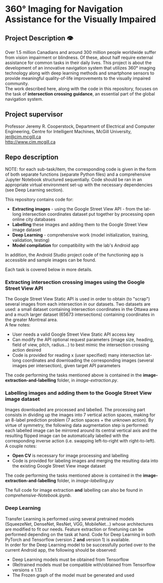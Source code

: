 # 360° Imaging for Navigation Assistance for the Visually Impaired   

## Project Description 👁
Over 1.5 million Canadians and around 300 million people worldwide suffer from vision impairment or blindness. Of these, about half require external assistance for common tasks in their daily lives. This project is about the development of an innovative navigation system that utilizes 360° imaging technology along with deep learning methods and smartphone sensors to provide meaningful quality-of-life improvements to the visually impaired community.  
The work described here, along with the code in this repository, focuses on the task of __intersection crossing guidance__, an essential part of the global navigation system. 

## Project supervisor
Professor Jeremy R. Cooperstock, Department of Electrical and Computer Engineering, Centre for Intelligent Machines, McGill University, jer@cim.mcgill.ca  
http://www.cim.mcgill.ca

## Repo description
NOTE: for each sub-task/item, the corresponding code is given in the form of both separate functions (separate Python files) and a comprehensive Jupyter Notebook structured sequentially. Code should be ran in an appropriate virtual environment set-up with the necessary dependencies (see  Deep Learning section).
  
This repository contains code for:
* __Extracting images__ - using the Google Street View API - from the lat-long intersection coordinates dataset put together by processing open online city databases 
* __Labelling__ these images and adding them to the Google Street View image dataset
* __Deep Learning__ - comprehensive work (model initialization, training, validation, testing)
* __Model compilation__ for compatibility with the lab's Android app

In addition, the Android Studio project code of the functioning app is accessible and sample images can be found.

Each task is covered below in more details. 

### Extracting intersection crossing images using the Google Street View API
The Google Street View Static API is used in order to obtain (to "scrap") several images from each intersection in our datasets. Two datasets are used: a small dataset containing intersection coordinates in the Ottawa area and a much larger dataset (65673 intersections) containing coordinates in the greater Montreal area.   
A few notes:
- User needs a valid Google Street View Static API access key
- Can modify the API optional request parameters (image size, heading, field of view, pitch, radius...) to best mimic the intersection crossing action desired
- Code is provided for reading x (user specified) many  intersection lat-long coordinates and downloading the corresponding images (several images per intersection), given target API parameters

The code performing the tasks mentioned above is contained in the __image-extraction-and-labelling__ folder, in _image-extraction.py_. 

### Labelling images and adding them to the Google Street View image dataset
Images downloaded are processed and labelled. The processing part consists in dividing up the images into 7 vertical action spaces, making for an 8-label prediction problem (7 action spaces + the unknown action). By virtue of symmetry, the following data augmentation step is performed: each labelled image can be mirrored around its central vertical axis and the resulting flipped image can be automatically labelled with the corresponding inverse action (i.e. swapping left-to-right with right-to-left).   
A couple notes:
- __Open CV__ is necessary for image processing and labelling
- Code is provided for labeling images and merging the resulting data into the existing Google Street View image dataset  

The code performing the tasks mentioned above is contained in the __image-extraction-and-labelling__ folder, in _image-labelling.py_

The full code for image extraction __and__ labelling can also be found in _comprehensive-Notebook.ipynb_.

### Deep Learning
Transfer Learning is performed using several pretrained models (SqueezeNet, DenseNet, ResNet, VGG, MobileNet...) whose architectures are modified to fit our needs. Feature extraction or finetuning can be performed depending on the task at hand. Code for Deep Learning in both PyTorch and Tensorflow (version 2 __and__ version 1) is available.   
In order for the Deep Learning model to be successfully ported over to the current Android app, the following should be observed:
- Deep Learning models must be obtained from Tensorflow
- (Re)trained models must be compatible with/obtained from Tensorflow versions $\leq$ 1.13 
- The Frozen graph of the model must be generated and used

